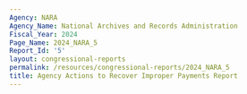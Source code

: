 ```yaml
---
Agency: NARA
Agency_Name: National Archives and Records Administration
Fiscal_Year: 2024
Page_Name: 2024_NARA_5
Report_Id: '5'
layout: congressional-reports
permalink: /resources/congressional-reports/2024_NARA_5
title: Agency Actions to Recover Improper Payments Report
---
```

